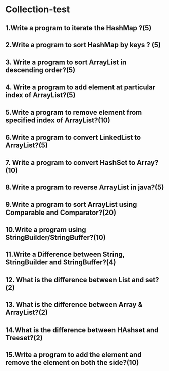 # Collection-test
## 1.Write a program to iterate the HashMap ?(5)
## 2.Write a program to sort HashMap by keys ? (5)
## 3. Write a program to sort ArrayList in descending order?(5) 
## 4. Write a program to add element at particular index of ArrayList?(5)
## 5.Write a program to remove element from specified index of ArrayList?(10)
## 6.Write a program to convert LinkedList to ArrayList?(5)
## 7. Write a program to convert HashSet to Array? (10)
## 8.Write a program to reverse ArrayList in java?(5)
## 9.Write a program to sort ArrayList using Comparable and Comparator?(20)
## 10.Write a program using StringBuilder/StringBuffer?(10)
## 11.Write a Difference between String, StringBuilder and StringBuffer?(4)
## 12. What is the difference between List and set?(2)
## 13. What is the difference between Array & ArrayList?(2) 
## 14.What is the difference between HAshset and Treeset?(2)
## 15.Write a program to add the element and remove the element on both the side?(10)
